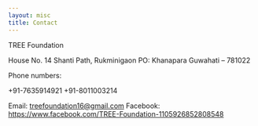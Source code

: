 ```yaml
---
layout: misc
title: Contact
---
```


TREE Foundation

House No. 14
Shanti Path, Rukminigaon
PO: Khanapara
Guwahati – 781022

Phone numbers:

+91-7635914921
+91-8011003214

Email: [treefoundation16@gmail.com](treefoundation16@gmail.com)
Facebook: https://www.facebook.com/TREE-Foundation-1105926852808548 
